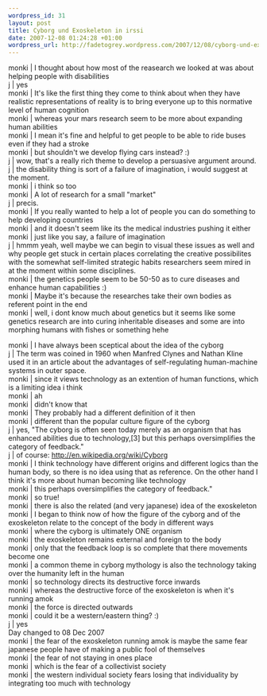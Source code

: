 ```yaml
--- 
wordpress_id: 31
layout: post
title: Cyborg und Exoskeleton in irssi
date: 2007-12-08 01:24:28 +01:00
wordpress_url: http://fadetogrey.wordpress.com/2007/12/08/cyborg-und-exoskeleton-in-irssi/
---
```

monki | I thought about how most of the reasearch we looked at was about helping people with disabilities<br /> j | yes<br /> monki | It's like the first thing they come to think about when they have realistic representations of reality is to bring everyone up to this normative level of human cognition<br />
monki | whereas your mars research seem to be more about expanding human abilities<br /> monki | I mean it's fine and helpful to get people to be able to ride buses even if they had a stroke<br /> monki | but shouldn't we develop flying cars instead? :)<br />  j | wow, that's a really rich theme to develop a persuasive argument around.<br />  j | the disability thing is sort of a failure of imagination, i would suggest at the moment.<br /> monki | i think so too<br /> monki | A lot of research for a small "market"<br />  j | precis.<br /> monki | If you really wanted to help a lot of people you can do something to help developing countries<br /> monki | and it doesn't seem like its the medical industries pushing it either<br />
monki | just like you say, a failure of imagination<br />
j | hmmm yeah, well maybe we can begin to visual these issues as well and why people get stuck in certain places correlating the creative possibilites with the somewhat self-limited strategic habits researchers seem mired in at the moment within some disciplines.<br /> monki | the genetics people seem to be 50-50 as to cure diseases and enhance human capabilities :)<br /> monki | Maybe it's because the researches take their own bodies as referent point in the end<br /> monki | well, i dont know much about genetics but it seems like some genetics research are into curing inheritable diseases and some are into morphing humans with fishes or something hehe<br />

monki | I have always been sceptical about the idea of the cyborg<br />
j | The term was coined in 1960 when Manfred Clynes and Nathan Kline used it in an article about the advantages of self-regulating human-machine systems in outer space.<br /> monki | since it views technology as an extention of human functions, which is a limiting idea i think<br /> monki | ah<br /> monki | didn't know that<br /> monki | They probably had a different definition of it then<br /> monki | different than the popular culture figure of the cyborg <br /> j | yes, "The cyborg is often seen today merely as an organism that has enhanced abilities due to technology,[3] but this perhaps oversimplifies  the category of feedback."<br /> j | of course: http://en.wikipedia.org/wiki/Cyborg<br />
monki | I think technology have different origins and different logics than the human body, so there is no idea using that as reference. On the other hand I think it's more about human becoming like technology<br /> monki |  this perhaps oversimplifies the category of feedback."<br /> monki | so true!<br /> monki | there is also the related (and very japanese) idea of the exoskeleton<br /> monki | I began to think now of how the figure of the cyborg and of the exoskeleton relate to the concept of the body in different ways<br /> monki | where the cyborg is ultimately ONE organism<br /> monki | the exoskeleton remains external and foreign to the body<br /> monki | only that the feedback loop is so complete that there movements become one<br />
monki | a common theme in cyborg mythology is also the technology taking over the humanity left in the human<br /> monki | so technology directs its destructive force inwards<br /> monki | whereas the destructive force of the exoskeleton is when it's running amok<br /> monki | the force is directed outwards<br /> monki | could it be a western/eastern thing? :)<br /> j | yes<br /> Day changed to 08 Dec 2007<br /> monki | the fear of the exoskeleton running amok is maybe the same fear japanese people have of making a public fool of themselves<br /> monki | the fear of not staying in ones place<br /> monki | which is the fear of a collectivist society<br /> monki | the western individual society fears losing that individuality by integrating too much with technology<br />
